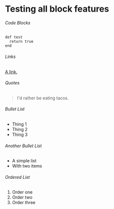# Testing all block features

###### Code Blocks
```
def test
  return true
end
```

###### Links
[A link.](https://example.com)

###### Quotes
> I'd rather be eating tacos.

###### Bullet List
* Thing 1
* Thing 2
* Thing 3

###### Another Bullet List
- A simple list
- With two items

###### Ordered List
1. Order one
2. Order two
3. Order three